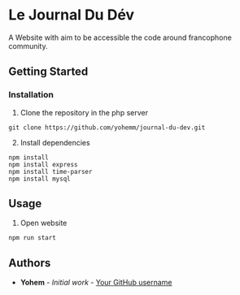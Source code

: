 # Le Journal Du Dév
A Website with aim to be accessible the code around francophone community.

## Getting Started

### Installation

1. Clone the repository in the php server
```git
git clone https://github.com/yohemm/journal-du-dev.git
```
2. Install dependencies
```nmp
npm install
npm install express
npm install time-parser
npm install mysql
```

## Usage

1. Open website
```nmp
npm run start
```

## Authors

* **Yohem** - *Initial work* - [Your GitHub username](https://github.com/yohemm)
